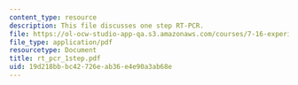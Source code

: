 ```yaml
---
content_type: resource
description: This file discusses one step RT-PCR.
file: https://ol-ocw-studio-app-qa.s3.amazonaws.com/courses/7-16-experimental-molecular-biology-biotechnology-ii-spring-2005/19d218bbbc42726eab36e4e90a3ab68e_rt_pcr_1step.pdf
file_type: application/pdf
resourcetype: Document
title: rt_pcr_1step.pdf
uid: 19d218bb-bc42-726e-ab36-e4e90a3ab68e
---
```

